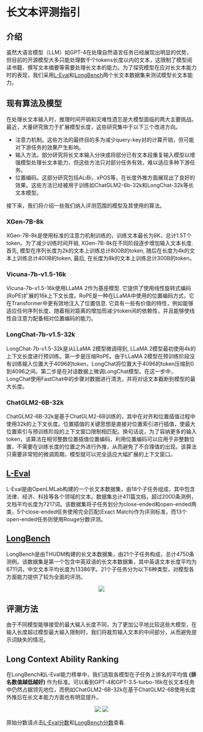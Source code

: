 # 长文本评测指引

## 介绍

虽然大语言模型（LLM）如GPT-4在处理自然语言任务已经展现出明显的优势，但目前的开源模型大多只能处理数千个tokens长度以内的文本，这限制了模型阅读书籍、撰写文本摘要等需要处理长文本的能力。为了探究模型在应对长文本能力时的表现，我们采用[L-Eval](https://github.com/OpenLMLab/LEval)和[LongBench](https://github.com/THUDM/LongBench)两个长文本数据集来测试模型长文本能力。

## 现有算法及模型

在处理长文本输入时，推理时间开销和灾难性遗忘是大模型面临的两大主要挑战。最近，大量研究致力于扩展模型长度，这些研究集中于以下三个改进方向。

- 注意力机制。这些方法的最终目的多为减少query-key对的计算开销，但可能对下游任务的效果产生影响。
- 输入方法。部分研究将长文本输入分块或将部分已有文本段重复输入模型以增强模型处理长文本能力，但这些方法只对部分任务有效，难以适应多种下游任务。
- 位置编码。这部分研究包括ALiBi，xPOS等，在长度外推方面展现出了良好的效果。这些方法已经被用于训练如ChatGLM2-6b-32k和LongChat-32k等长文本模型。

接下来，我们将介绍一些我们纳入评测范围的模型及其使用的算法。

### XGen-7B-8k

XGen-7B-8k是使用标准的注意力机制训练的，训练文本最长为8K，总计1.5T个token。为了减少训练时间开销, XGen-7B-8k在不同阶段逐步增加输入文本长度. 首先, 模型在序列长度为2k的文本上训练总计800B的token, 随后在长度为4k的文本上训练总计400B的token, 最后, 在长度为8k的文本上训练总计300B的token。

### Vicuna-7b-v1.5-16k

Vicuna-7b-v1.5-16k使用LLaMA 2作为基座模型. 它提供了使用线性旋转式编码(RoPE)扩展的16k上下文长度。RoPE是一种在LLaMA中使用的位置编码方式，它在Transformer中更有效地注入了位置信息. 它具有一些有价值的特性，例如能够适应任何序列长度、随着相对距离的增加而减少token间的依赖性，并且能够使线性自注意力配备相对位置编码的能力。

### LongChat-7b-v1.5-32k

LongChat-7b-v1.5-32k是从LLaMA 2模型微调得到, LLaMA 2模型最初使用4k的上下文长度进行预训练。第一步是压缩RoPE。由于LLaMA 2模型在预训练阶段没有训练输入位置大于4096的token，LongChat将位置大于4096的token压缩到0到4096之间。第二步是在对话数据上微调LongChat模型。在这一步中，LongChat使用FastChat中的步骤对数据进行清洗，并将对话文本截断到模型的最大长度。

### ChatGLM2-6B-32k

ChatGLM2-6B-32k是基于ChatGLM2-6B训练的，其中在对齐和位置插值过程中使用32k的上下文长度。位置插值的关键思想是直接对位置索引进行插值，使最大位置索引与预训练阶段的上下文窗口限制相匹配。换句话说，为了容纳更多的输入token，该算法在相邻整数位置插值位置编码，利用位置编码可以应用于非整数位置，不需要在训练长度的位置之外进行外推，从而避免了不合理值的出现。该算法只需要非常短的微调周期，模型就可以完全适应大幅扩展的上下文窗口。

## [L-Eval](https://github.com/OpenLMLab/LEval)

L-Eval是由OpenLMLab构建的一个长文本数据集，由18个子任务组成，其中包含法律、经济、科技等各个领域的文本。数据集总计411篇文档，超过2000条测例，文档平均长度为7217词。该数据集将子任务划分为close-ended和open-ended两类，5个close-ended任务使用完全匹配(Exact Match)作为评测标准，而13个open-ended任务则使用Rouge分数评测。

## [LongBench](https://github.com/THUDM/LongBench)

LongBench是由THUDM构建的长文本数据集，由21个子任务构成，总计4750条测例。该数据集是第一个包含中英双语的长文本数据集，其中英语文本长度平均为6711词，中文文本平均长度为13386字。21个子任务分为以下6种类型，对模型各方面能力提供了较为全面的评测。

<div align="center">
<img src=https://github.com/open-compass/opencompass/assets/75252858/4555e937-c519-4e9c-ad8d-7370430d466a>
</div>

## 评测方法

由于不同模型能够接受的最大输入长度不同，为了更加公平地比较这些大模型，在输入长度超过模型最大输入限制时，我们将裁剪输入文本的中间部分，从而避免提示词缺失的情况。

## Long Context Ability Ranking

在LongBench和L-Eval能力榜单中，我们选取各模型在子任务上排名的平均值 **(排名数值越低越好)** 作为标准。可以看到GPT-4和GPT-3.5-turbo-16k在长文本任务中仍然占据领先地位，而例如ChatGLM2-6B-32k在基于ChatGLM2-6B使用长度外推后在长文本能力方面也有明显提升。

<div align="center">
<img src=https://github.com/open-compass/opencompass/assets/75252858/29b5ad12-d9a3-4255-be0a-f770923fe514>
<img src=https://github.com/open-compass/opencompass/assets/75252858/680b4cda-c2b1-45d1-8c33-196dee1a38f3>
</div>

原始分数请点击[L-Eval分数](https://github.com/open-compass/opencompass/docs/en/advanced_guides/result_leval.md)和[LongBench分数](https://github.com/open-compass/opencompass/docs/en/advanced_guides/result_longbench.md)查看.

